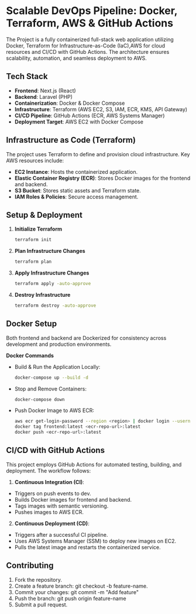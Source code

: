 # Scalable DevOps Pipeline: Docker, Terraform, AWS & GitHub Actions

The Project is a fully containerized full-stack web application utilizing Docker, Terraform for Infrastructure-as-Code (IaC),AWS for cloud resources and CI/CD with GitHub Actions. The architecture ensures scalability, automation, and seamless deployment to AWS.

## **Tech Stack**
- **Frontend**: Next.js (React)
- **Backend**: Laravel (PHP)
- **Containerization**: Docker & Docker Compose
- **Infrastructure**: Terraform (AWS EC2, S3, IAM, ECR, KMS, API Gateway)
- **CI/CD Pipeline**: GitHub Actions (ECR, AWS Systems Manager)
- **Deployment Target**: AWS EC2 with Docker Compose

## **Infrastructure as Code (Terraform)**

The project uses Terraform to define and provision cloud infrastructure. Key AWS resources include:
- **EC2 Instance**: Hosts the containerized application.
- **Elastic Container Registry (ECR)**: Stores Docker images for the frontend and backend.
- **S3 Bucket**: Stores static assets and Terraform state.
- **IAM Roles & Policies**: Secure access management.

## **Setup & Deployment**

1. **Initialize Terraform**

   ```bash
   terraform init 
   ```

2. **Plan Infrastructure Changes**

   ```bash
   terraform plan
   ```

3. **Apply Infrastructure Changes**

   ```bash
   terraform apply -auto-approve
   ```

4. **Destroy Infrastructure**

   ```bash
   terraform destroy -auto-approve
   ```

## **Docker Setup**

Both frontend and backend are Dockerized for consistency across development and production environments.

**Docker Commands**

- Build & Run the Application Locally:

   ```bash
   docker-compose up --build -d
   ```

- Stop and Remove Containers:

   ```bash
   docker-compose down
   ```

- Push Docker Image to AWS ECR:

   ```bash
   aws ecr get-login-password --region <region> | docker login --username AWS --password-stdin <ecr-repo-url>
   docker tag frontend:latest <ecr-repo-url>:latest
   docker push <ecr-repo-url>:latest
   ```

## **CI/CD with GitHub Actions**

This project employs GitHub Actions for automated testing, building, and deployment. The workflow follows:

1. **Continuous Integration (CI)**:

- Triggers on push events to dev.
- Builds Docker images for frontend and backend.
- Tags images with semantic versioning.
- Pushes images to AWS ECR.

2. **Continuous Deployment (CD)**:

- Triggers after a successful CI pipeline.
- Uses AWS Systems Manager (SSM) to deploy new images on EC2.
- Pulls the latest image and restarts the containerized service.


## **Contributing**

1. Fork the repository.
2. Create a feature branch: git checkout -b feature-name.
3. Commit your changes: git commit -m "Add feature"
4. Push the branch: git push origin feature-name
5. Submit a pull request.
